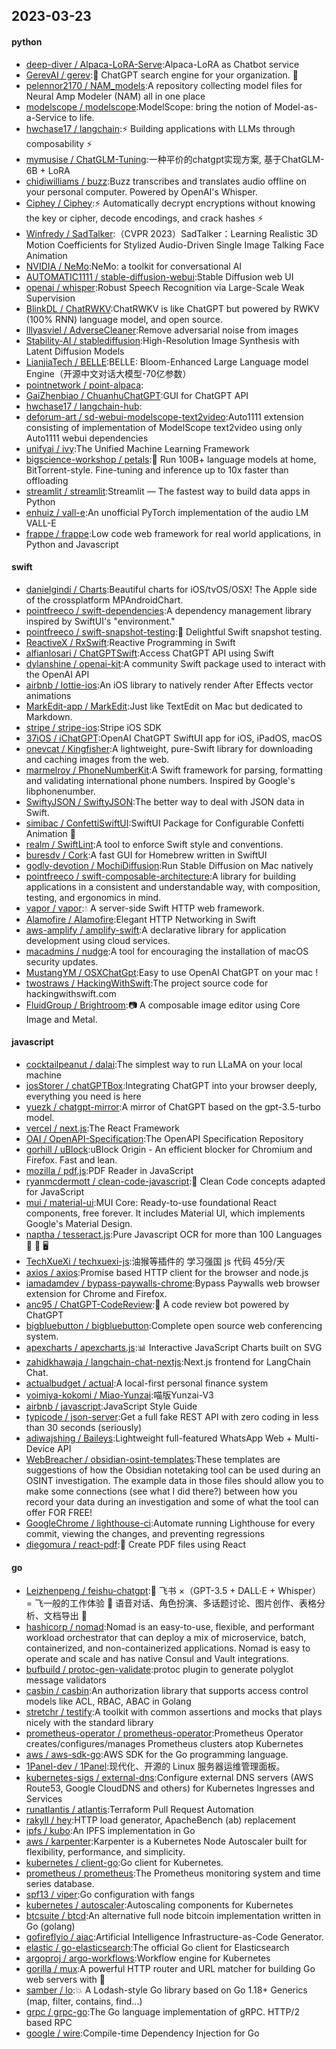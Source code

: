 ## 2023-03-23

#### python
* [deep-diver / Alpaca-LoRA-Serve](https://github.com/deep-diver/Alpaca-LoRA-Serve):Alpaca-LoRA as Chatbot service
* [GerevAI / gerev](https://github.com/GerevAI/gerev):🧠
ChatGPT search engine for your organization.
🔎
* [pelennor2170 / NAM_models](https://github.com/pelennor2170/NAM_models):A repository collecting model files for Neural Amp Modeler (NAM) all in one place
* [modelscope / modelscope](https://github.com/modelscope/modelscope):ModelScope: bring the notion of Model-as-a-Service to life.
* [hwchase17 / langchain](https://github.com/hwchase17/langchain):⚡
Building applications with LLMs through composability
⚡
* [mymusise / ChatGLM-Tuning](https://github.com/mymusise/ChatGLM-Tuning):一种平价的chatgpt实现方案, 基于ChatGLM-6B + LoRA
* [chidiwilliams / buzz](https://github.com/chidiwilliams/buzz):Buzz transcribes and translates audio offline on your personal computer. Powered by OpenAI's Whisper.
* [Ciphey / Ciphey](https://github.com/Ciphey/Ciphey):⚡
Automatically decrypt encryptions without knowing the key or cipher, decode encodings, and crack hashes
⚡
* [Winfredy / SadTalker](https://github.com/Winfredy/SadTalker):（CVPR 2023）SadTalker：Learning Realistic 3D Motion Coefficients for Stylized Audio-Driven Single Image Talking Face Animation
* [NVIDIA / NeMo](https://github.com/NVIDIA/NeMo):NeMo: a toolkit for conversational AI
* [AUTOMATIC1111 / stable-diffusion-webui](https://github.com/AUTOMATIC1111/stable-diffusion-webui):Stable Diffusion web UI
* [openai / whisper](https://github.com/openai/whisper):Robust Speech Recognition via Large-Scale Weak Supervision
* [BlinkDL / ChatRWKV](https://github.com/BlinkDL/ChatRWKV):ChatRWKV is like ChatGPT but powered by RWKV (100% RNN) language model, and open source.
* [lllyasviel / AdverseCleaner](https://github.com/lllyasviel/AdverseCleaner):Remove adversarial noise from images
* [Stability-AI / stablediffusion](https://github.com/Stability-AI/stablediffusion):High-Resolution Image Synthesis with Latent Diffusion Models
* [LianjiaTech / BELLE](https://github.com/LianjiaTech/BELLE):BELLE: Bloom-Enhanced Large Language model Engine（开源中文对话大模型-70亿参数）
* [pointnetwork / point-alpaca](https://github.com/pointnetwork/point-alpaca):
* [GaiZhenbiao / ChuanhuChatGPT](https://github.com/GaiZhenbiao/ChuanhuChatGPT):GUI for ChatGPT API
* [hwchase17 / langchain-hub](https://github.com/hwchase17/langchain-hub):
* [deforum-art / sd-webui-modelscope-text2video](https://github.com/deforum-art/sd-webui-modelscope-text2video):Auto1111 extension consisting of implementation of ModelScope text2video using only Auto1111 webui dependencies
* [unifyai / ivy](https://github.com/unifyai/ivy):The Unified Machine Learning Framework
* [bigscience-workshop / petals](https://github.com/bigscience-workshop/petals):🌸
Run 100B+ language models at home, BitTorrent-style. Fine-tuning and inference up to 10x faster than offloading
* [streamlit / streamlit](https://github.com/streamlit/streamlit):Streamlit — The fastest way to build data apps in Python
* [enhuiz / vall-e](https://github.com/enhuiz/vall-e):An unofficial PyTorch implementation of the audio LM VALL-E
* [frappe / frappe](https://github.com/frappe/frappe):Low code web framework for real world applications, in Python and Javascript

#### swift
* [danielgindi / Charts](https://github.com/danielgindi/Charts):Beautiful charts for iOS/tvOS/OSX! The Apple side of the crossplatform MPAndroidChart.
* [pointfreeco / swift-dependencies](https://github.com/pointfreeco/swift-dependencies):A dependency management library inspired by SwiftUI's "environment."
* [pointfreeco / swift-snapshot-testing](https://github.com/pointfreeco/swift-snapshot-testing):📸
Delightful Swift snapshot testing.
* [ReactiveX / RxSwift](https://github.com/ReactiveX/RxSwift):Reactive Programming in Swift
* [alfianlosari / ChatGPTSwift](https://github.com/alfianlosari/ChatGPTSwift):Access ChatGPT API using Swift
* [dylanshine / openai-kit](https://github.com/dylanshine/openai-kit):A community Swift package used to interact with the OpenAI API
* [airbnb / lottie-ios](https://github.com/airbnb/lottie-ios):An iOS library to natively render After Effects vector animations
* [MarkEdit-app / MarkEdit](https://github.com/MarkEdit-app/MarkEdit):Just like TextEdit on Mac but dedicated to Markdown.
* [stripe / stripe-ios](https://github.com/stripe/stripe-ios):Stripe iOS SDK
* [37iOS / iChatGPT](https://github.com/37iOS/iChatGPT):OpenAI ChatGPT SwiftUI app for iOS, iPadOS, macOS
* [onevcat / Kingfisher](https://github.com/onevcat/Kingfisher):A lightweight, pure-Swift library for downloading and caching images from the web.
* [marmelroy / PhoneNumberKit](https://github.com/marmelroy/PhoneNumberKit):A Swift framework for parsing, formatting and validating international phone numbers. Inspired by Google's libphonenumber.
* [SwiftyJSON / SwiftyJSON](https://github.com/SwiftyJSON/SwiftyJSON):The better way to deal with JSON data in Swift.
* [simibac / ConfettiSwiftUI](https://github.com/simibac/ConfettiSwiftUI):SwiftUI Package for Configurable Confetti Animation
🎉
* [realm / SwiftLint](https://github.com/realm/SwiftLint):A tool to enforce Swift style and conventions.
* [buresdv / Cork](https://github.com/buresdv/Cork):A fast GUI for Homebrew written in SwiftUI
* [godly-devotion / MochiDiffusion](https://github.com/godly-devotion/MochiDiffusion):Run Stable Diffusion on Mac natively
* [pointfreeco / swift-composable-architecture](https://github.com/pointfreeco/swift-composable-architecture):A library for building applications in a consistent and understandable way, with composition, testing, and ergonomics in mind.
* [vapor / vapor](https://github.com/vapor/vapor):💧
A server-side Swift HTTP web framework.
* [Alamofire / Alamofire](https://github.com/Alamofire/Alamofire):Elegant HTTP Networking in Swift
* [aws-amplify / amplify-swift](https://github.com/aws-amplify/amplify-swift):A declarative library for application development using cloud services.
* [macadmins / nudge](https://github.com/macadmins/nudge):A tool for encouraging the installation of macOS security updates.
* [MustangYM / OSXChatGpt](https://github.com/MustangYM/OSXChatGpt):Easy to use OpenAI ChatGPT on your mac !
* [twostraws / HackingWithSwift](https://github.com/twostraws/HackingWithSwift):The project source code for hackingwithswift.com
* [FluidGroup / Brightroom](https://github.com/FluidGroup/Brightroom):📷
A composable image editor using Core Image and Metal.

#### javascript
* [cocktailpeanut / dalai](https://github.com/cocktailpeanut/dalai):The simplest way to run LLaMA on your local machine
* [josStorer / chatGPTBox](https://github.com/josStorer/chatGPTBox):Integrating ChatGPT into your browser deeply, everything you need is here
* [yuezk / chatgpt-mirror](https://github.com/yuezk/chatgpt-mirror):A mirror of ChatGPT based on the gpt-3.5-turbo model.
* [vercel / next.js](https://github.com/vercel/next.js):The React Framework
* [OAI / OpenAPI-Specification](https://github.com/OAI/OpenAPI-Specification):The OpenAPI Specification Repository
* [gorhill / uBlock](https://github.com/gorhill/uBlock):uBlock Origin - An efficient blocker for Chromium and Firefox. Fast and lean.
* [mozilla / pdf.js](https://github.com/mozilla/pdf.js):PDF Reader in JavaScript
* [ryanmcdermott / clean-code-javascript](https://github.com/ryanmcdermott/clean-code-javascript):🛁
Clean Code concepts adapted for JavaScript
* [mui / material-ui](https://github.com/mui/material-ui):MUI Core: Ready-to-use foundational React components, free forever. It includes Material UI, which implements Google's Material Design.
* [naptha / tesseract.js](https://github.com/naptha/tesseract.js):Pure Javascript OCR for more than 100 Languages
📖
🎉
🖥
* [TechXueXi / techxuexi-js](https://github.com/TechXueXi/techxuexi-js):油猴等插件的 学习强国 js 代码 45分/天
* [axios / axios](https://github.com/axios/axios):Promise based HTTP client for the browser and node.js
* [iamadamdev / bypass-paywalls-chrome](https://github.com/iamadamdev/bypass-paywalls-chrome):Bypass Paywalls web browser extension for Chrome and Firefox.
* [anc95 / ChatGPT-CodeReview](https://github.com/anc95/ChatGPT-CodeReview):🐥
A code review bot powered by ChatGPT
* [bigbluebutton / bigbluebutton](https://github.com/bigbluebutton/bigbluebutton):Complete open source web conferencing system.
* [apexcharts / apexcharts.js](https://github.com/apexcharts/apexcharts.js):📊
Interactive JavaScript Charts built on SVG
* [zahidkhawaja / langchain-chat-nextjs](https://github.com/zahidkhawaja/langchain-chat-nextjs):Next.js frontend for LangChain Chat.
* [actualbudget / actual](https://github.com/actualbudget/actual):A local-first personal finance system
* [yoimiya-kokomi / Miao-Yunzai](https://github.com/yoimiya-kokomi/Miao-Yunzai):喵版Yunzai-V3
* [airbnb / javascript](https://github.com/airbnb/javascript):JavaScript Style Guide
* [typicode / json-server](https://github.com/typicode/json-server):Get a full fake REST API with zero coding in less than 30 seconds (seriously)
* [adiwajshing / Baileys](https://github.com/adiwajshing/Baileys):Lightweight full-featured WhatsApp Web + Multi-Device API
* [WebBreacher / obsidian-osint-templates](https://github.com/WebBreacher/obsidian-osint-templates):These templates are suggestions of how the Obsidian notetaking tool can be used during an OSINT investigation. The example data in those files should allow you to make some connections (see what I did there?) between how you record your data during an investigation and some of what the tool can offer FOR FREE!
* [GoogleChrome / lighthouse-ci](https://github.com/GoogleChrome/lighthouse-ci):Automate running Lighthouse for every commit, viewing the changes, and preventing regressions
* [diegomura / react-pdf](https://github.com/diegomura/react-pdf):📄
Create PDF files using React

#### go
* [Leizhenpeng / feishu-chatgpt](https://github.com/Leizhenpeng/feishu-chatgpt):🎒
飞书 ×（GPT-3.5 + DALL·E + Whisper）= 飞一般的工作体验
🚀
语音对话、角色扮演、多话题讨论、图片创作、表格分析、文档导出
🚀
* [hashicorp / nomad](https://github.com/hashicorp/nomad):Nomad is an easy-to-use, flexible, and performant workload orchestrator that can deploy a mix of microservice, batch, containerized, and non-containerized applications. Nomad is easy to operate and scale and has native Consul and Vault integrations.
* [bufbuild / protoc-gen-validate](https://github.com/bufbuild/protoc-gen-validate):protoc plugin to generate polyglot message validators
* [casbin / casbin](https://github.com/casbin/casbin):An authorization library that supports access control models like ACL, RBAC, ABAC in Golang
* [stretchr / testify](https://github.com/stretchr/testify):A toolkit with common assertions and mocks that plays nicely with the standard library
* [prometheus-operator / prometheus-operator](https://github.com/prometheus-operator/prometheus-operator):Prometheus Operator creates/configures/manages Prometheus clusters atop Kubernetes
* [aws / aws-sdk-go](https://github.com/aws/aws-sdk-go):AWS SDK for the Go programming language.
* [1Panel-dev / 1Panel](https://github.com/1Panel-dev/1Panel):现代化、开源的 Linux 服务器运维管理面板。
* [kubernetes-sigs / external-dns](https://github.com/kubernetes-sigs/external-dns):Configure external DNS servers (AWS Route53, Google CloudDNS and others) for Kubernetes Ingresses and Services
* [runatlantis / atlantis](https://github.com/runatlantis/atlantis):Terraform Pull Request Automation
* [rakyll / hey](https://github.com/rakyll/hey):HTTP load generator, ApacheBench (ab) replacement
* [ipfs / kubo](https://github.com/ipfs/kubo):An IPFS implementation in Go
* [aws / karpenter](https://github.com/aws/karpenter):Karpenter is a Kubernetes Node Autoscaler built for flexibility, performance, and simplicity.
* [kubernetes / client-go](https://github.com/kubernetes/client-go):Go client for Kubernetes.
* [prometheus / prometheus](https://github.com/prometheus/prometheus):The Prometheus monitoring system and time series database.
* [spf13 / viper](https://github.com/spf13/viper):Go configuration with fangs
* [kubernetes / autoscaler](https://github.com/kubernetes/autoscaler):Autoscaling components for Kubernetes
* [btcsuite / btcd](https://github.com/btcsuite/btcd):An alternative full node bitcoin implementation written in Go (golang)
* [gofireflyio / aiac](https://github.com/gofireflyio/aiac):Artificial Intelligence Infrastructure-as-Code Generator.
* [elastic / go-elasticsearch](https://github.com/elastic/go-elasticsearch):The official Go client for Elasticsearch
* [argoproj / argo-workflows](https://github.com/argoproj/argo-workflows):Workflow engine for Kubernetes
* [gorilla / mux](https://github.com/gorilla/mux):A powerful HTTP router and URL matcher for building Go web servers with
🦍
* [samber / lo](https://github.com/samber/lo):💥
A Lodash-style Go library based on Go 1.18+ Generics (map, filter, contains, find...)
* [grpc / grpc-go](https://github.com/grpc/grpc-go):The Go language implementation of gRPC. HTTP/2 based RPC
* [google / wire](https://github.com/google/wire):Compile-time Dependency Injection for Go
